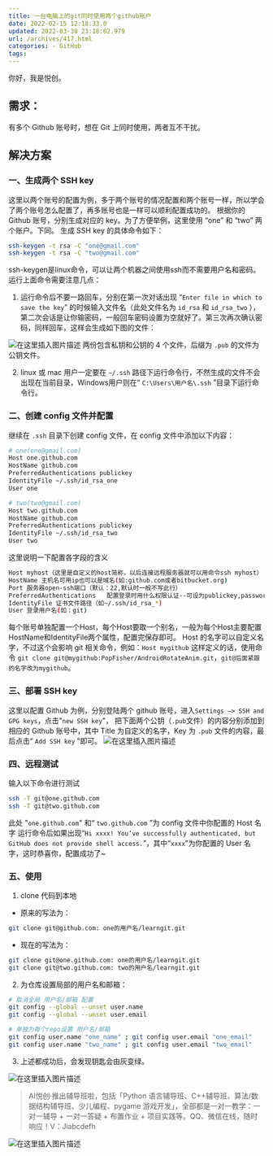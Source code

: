 ```yaml
---
title: 一台电脑上的git同时使用两个github账户
date: 2022-02-15 12:18:33.0
updated: 2022-03-30 23:18:02.979
url: /archives/417.html
categories: - GitHub
tags: 
---
```




你好，我是悦创。

## 需求：

有多个 Github 账号时，想在 Git 上同时使用，两者互不干扰。

## 解决方案

### 一、生成两个 SSH key

这里以两个账号的配置为例，多于两个账号的情况配置和两个账号一样，所以学会了两个账号怎么配置了，再多账号也是一样可以顺利配置成功的。 根据你的 Github 账号，分别生成对应的 key。为了方便举例，这里使用 “one” 和 “two” 两个账户。下同。 生成 SSH key 的具体命令如下：

```bash
ssh-keygen -t rsa -C "one@gmail.com"
ssh-keygen -t rsa -C "two@gmail.com"
```

ssh-keygen是linux命令，可以让两个机器之间使用ssh而不需要用户名和密码。 运行上面命令需要注意几点：

1.  运行命令后不要一路回车，分别在第一次对话出现 “`Enter file in which to save the key`” 的时候输入文件名（此处文件名为 `id_rsa` 和 `id_rsa_two` ），第二次会话是让你输密码，一般回车密码设置为空就好了。第三次再次确认密码，同样回车，这样会生成如下图的文件：

![在这里插入图片描述](https://img-blog.csdnimg.cn/a4fd6b86e35d411a9879b5be0cbc78e8.png) 两份包含私钥和公钥的 4 个文件，后缀为 `.pub` 的文件为公钥文件。

2.  linux 或 mac 用户一定要在 `~/.ssh` 路径下运行命令行，不然生成的文件不会出现在当前目录，Windows用户则在“ `C:\Users\用户名\.ssh` ”目录下运行命令行。

### 二、创建 config 文件并配置

继续在 `.ssh` 目录下创建 config 文件，在 config 文件中添加以下内容：

```bash
# one(one@gmail.com)
Host one.github.com
HostName github.com
PreferredAuthentications publickey
IdentityFile ~/.ssh/id_rsa_one
User one

# two(two@gmail.com)
Host two.github.com
HostName github.com
PreferredAuthentications publickey
IdentityFile ~/.ssh/id_rsa_two
User two
```

这里说明一下配置各字段的含义

```bash
Host myhost（这里是自定义的host简称，以后连接远程服务器就可以用命令ssh myhost）
HostName 主机名可用ip也可以是域名(如:github.com或者bitbucket.org)
Port 服务器open-ssh端口（默认：22,默认时一般不写此行）
PreferredAuthentications   配置登录时用什么权限认证--可设为publickey,password publickey,keyboard-interactive等
IdentityFile 证书文件路径（如~/.ssh/id_rsa_*)
User 登录用户名(如：git)
```

每个账号单独配置一个Host，每个Host要取一个别名，一般为每个Host主要配置HostName和IdentityFile两个属性，配置完保存即可。 Host 的名字可以自定义名字，不过这个会影响 git 相关命令，例如：`Host mygithub` 这样定义的话，使用命令 `git clone git@mygithub:PopFisher/AndroidRotateAnim.git`，`git@后面紧跟的名字改为mygithub`。

### 三、部署 SSH key

这里以配置 Github 为例，分别登陆两个 github 账号，进入`Settings –> SSH and GPG keys`，点击"`new SSH key`"， 把下面两个公钥（`.pub`文件）的内容分别添加到相应的 Github 账号中，其中 Title 为自定义的名字，Key 为 `.pub` 文件的内容，最后点击“ `Add SSH key` ”即可。 ![在这里插入图片描述](https://img-blog.csdnimg.cn/a6a3b96bd1354115aa46948e699f7100.png)

### 四、远程测试

输入以下命令进行测试

```bash
ssh -T git@one.github.com
ssh -T git@two.github.com
```

此处 "`one.github.com`" 和“ `two.github.com` ”为 config 文件中你配置的 Host 名字 运行命令后如果出现“`Hi xxxx! You’ve successfully authenticated, but GitHub does not provide shell access.`”，其中“`xxxx`”为你配置的 User 名字，这时恭喜你，配置成功了~

### 五、使用

1.  clone 代码到本地

*   原来的写法为：

```bash
git clone git@github.com: one的用户名/learngit.git
```

*   现在的写法为：

```bash
git clone git@one.github.com: one的用户名/learngit.git
git clone git@two.github.com: two的用户名/learngit.git
```

2.  为仓库设置局部的用户名和邮箱：

```bash
# 取消全局 用户名/邮箱 配置
git config --global --unset user.name
git config --global --unset user.email

# 单独为每个repo设置 用户名/邮箱
git config user.name "one_name" ; git config user.email "one_email"
git config user.name "two_name" ; git config user.email "two_email"
```

3.  上述都成功后，会发现钥匙会由灰变绿。

![在这里插入图片描述](https://img-blog.csdnimg.cn/3b2f5ea3f86e4412befb7c59ad8ff377.png)

> AI悦创·推出辅导班啦，包括「Python 语言辅导班、C++辅导班、算法/数据结构辅导班、少儿编程、pygame 游戏开发」，全部都是一对一教学：一对一辅导 + 一对一答疑 + 布置作业 + 项目实践等。QQ、微信在线，随时响应！V：Jiabcdefh

![在这里插入图片描述](https://img-blog.csdnimg.cn/07ff2f3b4b444f339e26542c30996521.png)